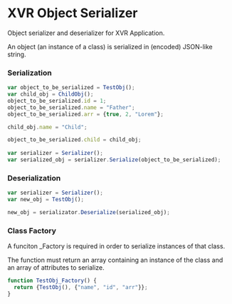 # XVR Object Serializer
Object serializer and deserializer for XVR Application.

An object (an instance of a class) is serialized in (encoded) JSON-like string.
### Serialization
```javascript
var object_to_be_serialized = TestObj();
var child_obj = ChildObj();
object_to_be_serialized.id = 1;
object_to_be_serialized.name = "Father";
object_to_be_serialized.arr = {true, 2, "Lorem"};

child_obj.name = "Child";

object_to_be_serialized.child = child_obj;
  
var serializer = Serializer();
var serialized_obj = serializer.Serialize(object_to_be_serialized);
```

### Deserialization
```javascript
var serializer = Serializer();
var new_obj = TestObj();

new_obj = serializator.Deserialize(serialized_obj);
```

### Class Factory
A funciton <ClassName>_Factory is required in order to serialize instances of that class.

The function must return an array containing an instance of the class and an array of attributes to serialize.

```javascript
function TestObj_Factory() {
  return {TestObj(), {"name", "id", "arr"}};
}
```
